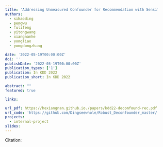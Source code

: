 ```yaml
---
title: 'Addressing Unmeasured Confounder for Recommendation with Sensitivity Analysis'
authors:
  - sihaoding
  - pengwu
  - fulifeng
  - yitongwang
  - xiangnanhe
  - yongliao
  - yongdongzhang

date: '2022-05-19T00:00:00Z'
doi: ''
publishDate: '2022-05-19T00:00:00Z'
publication_types: ['1']
publication: In KDD 2022 
publication_short: In KDD 2022 

abstract: ""
featured: true

links:

url_pdf: https://hexiangnan.github.io./papers/kdd22-deconfound-rec.pdf
url_code: 'https://github.com/Dingseewhole/Robust_Deconfounder_master/'
projects:
  - internal-project
slides:
---
```




Citation:
